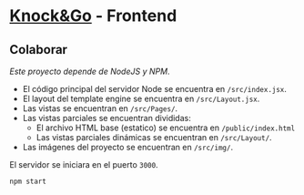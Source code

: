 # [Knock&Go](https://github.com/pipetek-net/knockgo) - Frontend

## Colaborar

_Este proyecto depende de NodeJS y NPM_.

- El código principal del servidor Node se encuentra en `/src/index.jsx`.
- El layout del template engine se encuentra en `/src/Layout.jsx`.
- Las vistas se encuentran en `/src/Pages/`.
- Las vistas parciales se encuentran divididas:
    - El archivo HTML base (estatico) se encuentra en `/public/index.html`
    - Las vistas parciales dinámicas se encuentran en `/src/Layout/`.
- Las imágenes del proyecto se encuentran en `/src/img/`.

El servidor se iniciara en el puerto `3000`.

```
npm start
```